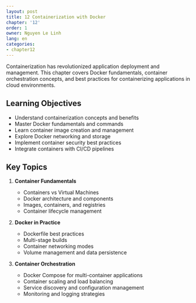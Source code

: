 ```yaml
---
layout: post
title: 12 Containerization with Docker
chapter: '12'
order: 1
owner: Nguyen Le Linh
lang: en
categories:
- chapter12
---
```


Containerization has revolutionized application deployment and management. This chapter covers Docker fundamentals, container orchestration concepts, and best practices for containerizing applications in cloud environments.

## Learning Objectives

- Understand containerization concepts and benefits
- Master Docker fundamentals and commands
- Learn container image creation and management
- Explore Docker networking and storage
- Implement container security best practices
- Integrate containers with CI/CD pipelines

## Key Topics

1. **Container Fundamentals**
   - Containers vs Virtual Machines
   - Docker architecture and components
   - Images, containers, and registries
   - Container lifecycle management

2. **Docker in Practice**
   - Dockerfile best practices
   - Multi-stage builds
   - Container networking modes
   - Volume management and data persistence

3. **Container Orchestration**
   - Docker Compose for multi-container applications
   - Container scaling and load balancing
   - Service discovery and configuration management
   - Monitoring and logging strategies
